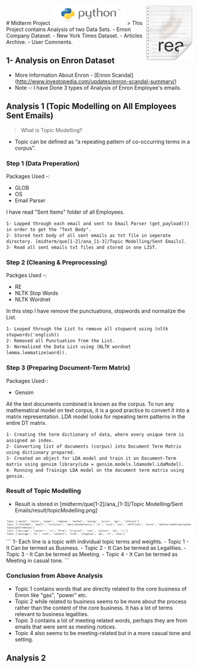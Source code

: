 <img src="icon.png" align="right" />
# Midterm Project <img src="python.png" height="54px" width="200px" />
> This Project contains Analysis of two Data Sets.
  - Ernon Company Dataset.
  - New York Times Dataset.
    - Articles Archive.
    - User Comments.

## 1- Analysis on Enron Dataset
- More Information About Enron - [Enron Scandal] (http://www.investopedia.com/updates/enron-scandal-summary/)
- Note -: I have Done 3 types of Analysis of Enron Employee's emails.

## Analysis 1 (Topic Modelling on All Employees Sent Emails)
> What is Topic Modelling?
- Topic can be defined as “a repeating pattern of co-occurring terms in a corpus”.

### Step 1 (Data Preperation)
Packages Used -:
- GLOB
- OS
- Email Parser

I have read "Sent Items" folder of all Employees.
```
1- Lopped through each email and sent to Email Parser (get_payload()) in order to get the "Text Body".
2- Stored text body of all sent emails as txt file in seperate directory. [midterm/que[1-2]/ana_[1-3]/Topic Modelling/Sent Emails].
3- Read all sent emails txt files and stored in one LIST.
```
### Step 2 (Cleaning & Preprocessing)
Packges Used -:
- RE
- NLTK Stop Words
- NLTK Wordnet

In this step I have remove the punctuations, stopwords and normalize the List.
```
1- Looped through the List to remove all stopword using (nltk stopwords('english))
2- Removed all Punctuation from the List.
3- Normalized the Data List using (NLTK wordnet lemma.lemmatize(word)).
```
### Step 3 (Preparing Document-Term Matrix)
Packages Used-:
- Gensim

All the text documents combined is known as the corpus. To run any mathematical model on text corpus, it is a good practice to convert it into a matrix representation. LDA model looks for repeating term patterns in the entire DT matrix. 

```
1- Creating the term dictionary of data, where every unique term is assigned an index. 
2- Converting list of documents (corpus) into Document Term Matrix using dictionary prepared.
3- Created an object for LDA model and train it on Document-Term matrix using gensim library(Lda = gensim.models.ldamodel.LdaModel).
4- Running and Trainign LDA model on the document term matrix using gensim.
```

### Result of Topic Modelling
- Result is stored in [midterm/que[1-2]/ana_[1-3]/Topic Modelling/Sent Emails/result/topicModelling.png]
<img src ="que[1-2]/ana_[1-3]/Topic Modelling/result/topicModelling.PNG" />
```
1- Each line is a topic with individual topic terms and weights. 
- Topic 1 - It Can be termed as Business.
- Topic 2 - It Can be termed as Legalities.
- Topic 3 - It Can be termed as Meeting.
- Topic 4 - It Can be termed as Meeting in casual tone.
```

### Conclusion from Above Analysis
- Topic 1 contains words that are directly related to the core business of Enron like "gas", "power" etc.
- Topic 2 while related to business seems to be more about the process rather than the content of the core business. 
  It has a lot of terms relevant to business legalities.
- Topic 3 contains a lot of meeting related words, perhaps they are from emails that were sent as meeting notices.
- Topic 4 also seems to be meeting-related but in a more casual tone and setting.


## Analysis 2



